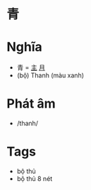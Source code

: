 # 青

# Nghĩa
* 青 = [主](主.md) [月](月.md)
* (bộ) Thanh (màu xanh)

# Phát âm
* /thanh/

# Tags
* bộ thủ
*  bộ thủ 8 nét

<script>window.HANZI_FIELD='青';</script>

